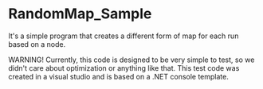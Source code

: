 # RandomMap_Sample
 It's a simple program that creates a different form of map for each run based on a node.

 WARNING! Currently, this code is designed to be very simple to test, so we didn't care about optimization or anything like that.
 This test code was created in a visual studio and is based on a .NET console template.